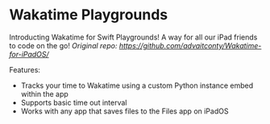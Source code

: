 # Wakatime Playgrounds
Introducting Wakatime for Swift Playgrounds! A way for all our iPad friends to code on the go!
_Original repo: https://github.com/advaitconty/Wakatime-for-iPadOS/_

Features:
- Tracks your time to Wakatime using a custom Python instance embed within the app
- Supports basic time out interval
- Works with any app that saves files to the Files app on iPadOS
